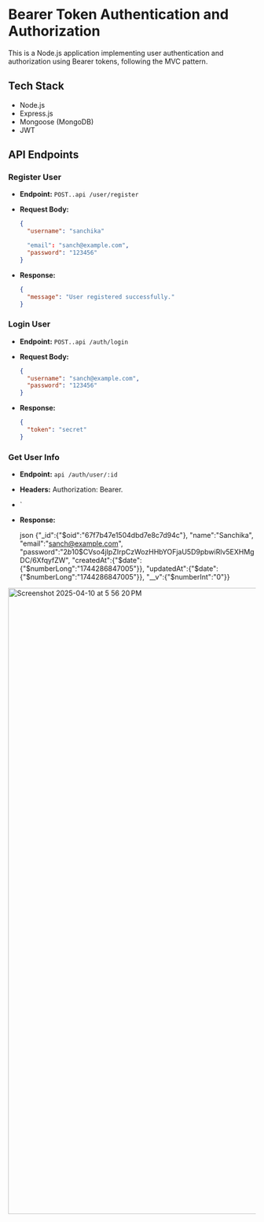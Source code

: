 # Bearer Token Authentication and Authorization

This is a Node.js application implementing user authentication and authorization using Bearer tokens, following the MVC pattern.

## Tech Stack

-   Node.js
-   Express.js
-   Mongoose (MongoDB)
-   JWT



## API Endpoints

### Register User

-   **Endpoint:** `POST..api /user/register`
-   **Request Body:**

    ```json
    {
      "username": "sanchika"

      "email": "sanch@example.com",
      "password": "123456"
    }
    ```

-   **Response:**

    ```json
    {
      "message": "User registered successfully."
    }
    ```

### Login User

-   **Endpoint:** `POST..api /auth/login`
-   **Request Body:**

    ```json
    {
      "username": "sanch@example.com",
      "password": "123456"
    }
    ```

-   **Response:**

    ```json
    {
      "token": "secret"
    }
    ```

### Get User Info

-   **Endpoint:** `api /auth/user/:id`
-   **Headers:** Authorization: Bearer.
-   `
-   **Response:**

    json
    {"_id":{"$oid":"67f7b47e1504dbd7e8c7d94c"},
    "name":"Sanchika",
    "email":"sanch@example.com",
    "password":"$2b$10$CVso4jIpZIrpCzWozHHbYOFjaU5D9pbwiRlv5EXHMgDC/6XfqyfZW",
    "createdAt":{"$date":{"$numberLong":"1744286847005"}},
    "updatedAt":{"$date":{"$numberLong":"1744286847005"}},
    "__v":{"$numberInt":"0"}}
    
  <img width="1274" alt="Screenshot 2025-04-10 at 5 56 20 PM" src="https://github.com/user-attachments/assets/2e874c87-555a-4b6f-9ab5-9d86d41b8ab0" />
